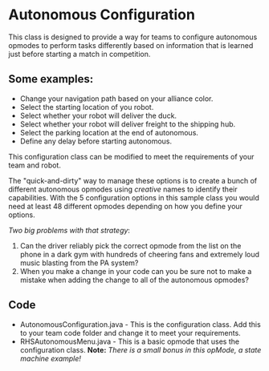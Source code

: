 # Autonomous Configuration

This class is designed to provide a way for teams to configure autonomous opmodes to perform tasks differently based on information that is learned just before starting a match in competition.

## Some examples:

- Change your navigation path based on your alliance color.
- Select the starting location of you robot.
- Select whether your robot will deliver the duck.
- Select whether your robot will deliver freight to the shipping hub.
- Select the parking location at the end of autonomous.
- Define any delay before starting autonomous.

This configuration class can be modified to meet the requirements of your team and robot.

The "quick-and-dirty" way to manage these options is to create a bunch of different autonomous opmodes using *creative* names to identify their capabilities. 
With the 5 configuration options in this sample class you would need at least 48 different opmodes depending on how you define your options.

*Two big problems with that strategy*:

1. Can the driver reliably pick the correct opmode from the list on the phone in a dark gym with hundreds of cheering fans and extremely loud music blasting from the PA system?
2. When you make a change in your code can you be sure not to make a mistake when adding the change to all of the autonomous opmodes? 

## Code

- AutonomousConfiguration.java - This is the configuration class. Add this to your team code folder and change it to meet your requirements.
- RHSAutonomousMenu.java - This is a basic opmode that uses the configuration class.
__Note:__ *There is a small bonus in this opMode, a state machine example!*

